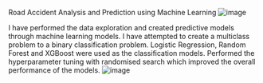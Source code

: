 Road Accident Analysis and Prediction using Machine Learning ![image](https://user-images.githubusercontent.com/82187715/189506744-be6aa186-cf4c-4854-84e6-ebdbc738f800.png)

I have performed the data exploration and created predictive models through machine learning models. 
I have attempted to create a multiclass problem to a binary classification problem. Logistic Regression, Random Forest and XGBoost were used as the classification models. Performed the hyperparameter tuning with randomised search which improved the overall performance of the models.
![image](https://user-images.githubusercontent.com/82187715/189506735-2c205e54-7518-40b5-866b-ed4c6ebe1e21.png)
